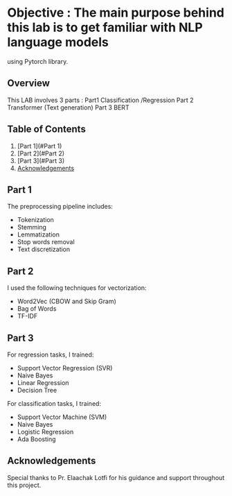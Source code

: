 # Objective : The main purpose behind this lab is to get familiar with NLP language models
using Pytorch library.

## Overview
This LAB involves 3 parts :
Part1 Classification /Regression
Part 2 Transformer (Text generation)
Part 3 BERT

## Table of Contents
1. [Part 1](#Part 1)
2. [Part 2](#Part 2)
3. [Part 3](#Part 3)
4. [Acknowledgements](#Acknowledgements)

## Part 1
The preprocessing pipeline includes:
- Tokenization
- Stemming
- Lemmatization
- Stop words removal
- Text discretization

## Part 2
I used the following techniques for vectorization:
- Word2Vec (CBOW and Skip Gram)
- Bag of Words
- TF-IDF

## Part 3
For regression tasks, I trained:
- Support Vector Regression (SVR)
- Naive Bayes
- Linear Regression
- Decision Tree

For classification tasks, I trained:
- Support Vector Machine (SVM)
- Naive Bayes
- Logistic Regression
- Ada Boosting



## Acknowledgements
Special thanks to Pr. Elaachak Lotfi for his guidance and support throughout this project.
